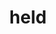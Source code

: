 ---
category: 4-letters
denotation: null
name: held
reference_link: https://www.etymonline.com/word/held
root_language: null
root_name: null
title: held
type: free
word_sums:
- respelling: held
  sum: 'Held + '
---